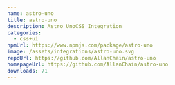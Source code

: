 ```yaml
---
name: astro-uno
title: astro-uno
description: Astro UnoCSS Integration
categories:
  - css+ui
npmUrl: https://www.npmjs.com/package/astro-uno
image: /assets/integrations/astro-uno.svg
repoUrl: https://github.com/AllanChain/astro-uno
homepageUrl: https://github.com/AllanChain/astro-uno
downloads: 71
---
```


